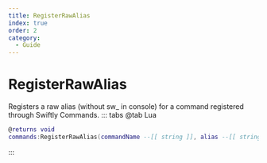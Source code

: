 ```yaml
---
title: RegisterRawAlias
index: true
order: 2
category:
  - Guide
---
```


# RegisterRawAlias
Registers a raw alias (without sw_ in console) for a command registered through Swiftly Commands.
::: tabs
@tab Lua
```lua
@returns void
commands:RegisterRawAlias(commandName --[[ string ]], alias --[[ string ]])
```

:::
